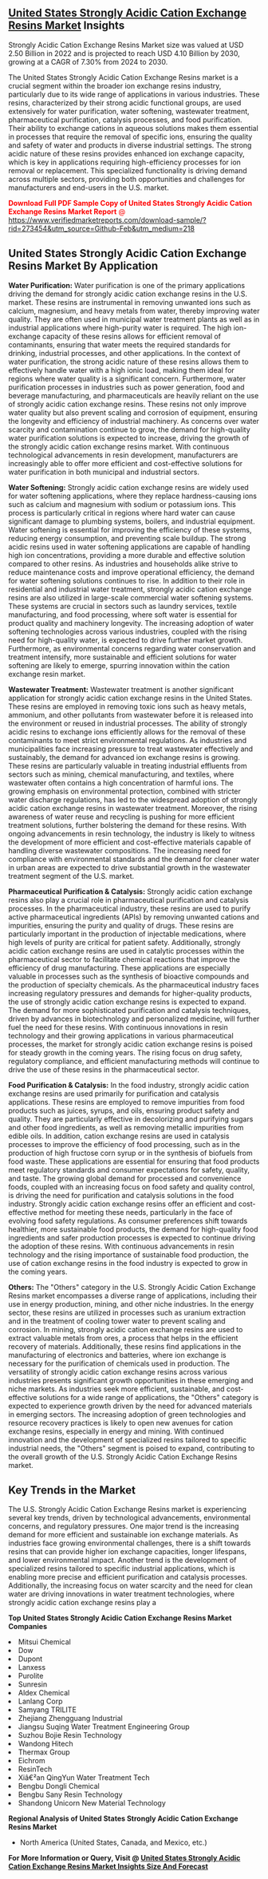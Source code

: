 <h2><a href="https://www.verifiedmarketreports.com/download-sample/?rid=273454&amp;utm_source=Github-Feb&amp;utm_medium=218" target="_blank">United States Strongly Acidic Cation Exchange Resins Market</a> Insights</h2><p>Strongly Acidic Cation Exchange Resins Market size was valued at USD 2.50 Billion in 2022 and is projected to reach USD 4.10 Billion by 2030, growing at a CAGR of 7.30% from 2024 to 2030.</p><p> <p>The United States Strongly Acidic Cation Exchange Resins market is a crucial segment within the broader ion exchange resins industry, particularly due to its wide range of applications in various industries. These resins, characterized by their strong acidic functional groups, are used extensively for water purification, water softening, wastewater treatment, pharmaceutical purification, catalysis processes, and food purification. Their ability to exchange cations in aqueous solutions makes them essential in processes that require the removal of specific ions, ensuring the quality and safety of water and products in diverse industrial settings. The strong acidic nature of these resins provides enhanced ion exchange capacity, which is key in applications requiring high-efficiency processes for ion removal or replacement. This specialized functionality is driving demand across multiple sectors, providing both opportunities and challenges for manufacturers and end-users in the U.S. market. <p><span class=""><span style="color: #ff0000;"><strong>Download Full PDF Sample Copy of United States Strongly Acidic Cation Exchange Resins Market Report</strong> @ </span><a href="https://www.verifiedmarketreports.com/download-sample/?rid=273454&amp;utm_source=Github-Feb&amp;utm_medium=218" target="_blank">https://www.verifiedmarketreports.com/download-sample/?rid=273454&amp;utm_source=Github-Feb&amp;utm_medium=218</a></span></p></p> <h2>United States Strongly Acidic Cation Exchange Resins Market By Application</h2> <p><strong>Water Purification:</strong> Water purification is one of the primary applications driving the demand for strongly acidic cation exchange resins in the U.S. market. These resins are instrumental in removing unwanted ions such as calcium, magnesium, and heavy metals from water, thereby improving water quality. They are often used in municipal water treatment plants as well as in industrial applications where high-purity water is required. The high ion-exchange capacity of these resins allows for efficient removal of contaminants, ensuring that water meets the required standards for drinking, industrial processes, and other applications. In the context of water purification, the strong acidic nature of these resins allows them to effectively handle water with a high ionic load, making them ideal for regions where water quality is a significant concern. Furthermore, water purification processes in industries such as power generation, food and beverage manufacturing, and pharmaceuticals are heavily reliant on the use of strongly acidic cation exchange resins. These resins not only improve water quality but also prevent scaling and corrosion of equipment, ensuring the longevity and efficiency of industrial machinery. As concerns over water scarcity and contamination continue to grow, the demand for high-quality water purification solutions is expected to increase, driving the growth of the strongly acidic cation exchange resins market. With continuous technological advancements in resin development, manufacturers are increasingly able to offer more efficient and cost-effective solutions for water purification in both municipal and industrial sectors.</p> <p><strong>Water Softening:</strong> Strongly acidic cation exchange resins are widely used for water softening applications, where they replace hardness-causing ions such as calcium and magnesium with sodium or potassium ions. This process is particularly critical in regions where hard water can cause significant damage to plumbing systems, boilers, and industrial equipment. Water softening is essential for improving the efficiency of these systems, reducing energy consumption, and preventing scale buildup. The strong acidic resins used in water softening applications are capable of handling high ion concentrations, providing a more durable and effective solution compared to other resins. As industries and households alike strive to reduce maintenance costs and improve operational efficiency, the demand for water softening solutions continues to rise. In addition to their role in residential and industrial water treatment, strongly acidic cation exchange resins are also utilized in large-scale commercial water softening systems. These systems are crucial in sectors such as laundry services, textile manufacturing, and food processing, where soft water is essential for product quality and machinery longevity. The increasing adoption of water softening technologies across various industries, coupled with the rising need for high-quality water, is expected to drive further market growth. Furthermore, as environmental concerns regarding water conservation and treatment intensify, more sustainable and efficient solutions for water softening are likely to emerge, spurring innovation within the cation exchange resin market.</p> <p><strong>Wastewater Treatment:</strong> Wastewater treatment is another significant application for strongly acidic cation exchange resins in the United States. These resins are employed in removing toxic ions such as heavy metals, ammonium, and other pollutants from wastewater before it is released into the environment or reused in industrial processes. The ability of strongly acidic resins to exchange ions efficiently allows for the removal of these contaminants to meet strict environmental regulations. As industries and municipalities face increasing pressure to treat wastewater effectively and sustainably, the demand for advanced ion exchange resins is growing. These resins are particularly valuable in treating industrial effluents from sectors such as mining, chemical manufacturing, and textiles, where wastewater often contains a high concentration of harmful ions. The growing emphasis on environmental protection, combined with stricter water discharge regulations, has led to the widespread adoption of strongly acidic cation exchange resins in wastewater treatment. Moreover, the rising awareness of water reuse and recycling is pushing for more efficient treatment solutions, further bolstering the demand for these resins. With ongoing advancements in resin technology, the industry is likely to witness the development of more efficient and cost-effective materials capable of handling diverse wastewater compositions. The increasing need for compliance with environmental standards and the demand for cleaner water in urban areas are expected to drive substantial growth in the wastewater treatment segment of the U.S. market.</p> <p><strong>Pharmaceutical Purification & Catalysis:</strong> Strongly acidic cation exchange resins also play a crucial role in pharmaceutical purification and catalysis processes. In the pharmaceutical industry, these resins are used to purify active pharmaceutical ingredients (APIs) by removing unwanted cations and impurities, ensuring the purity and quality of drugs. These resins are particularly important in the production of injectable medications, where high levels of purity are critical for patient safety. Additionally, strongly acidic cation exchange resins are used in catalytic processes within the pharmaceutical sector to facilitate chemical reactions that improve the efficiency of drug manufacturing. These applications are especially valuable in processes such as the synthesis of bioactive compounds and the production of specialty chemicals. As the pharmaceutical industry faces increasing regulatory pressures and demands for higher-quality products, the use of strongly acidic cation exchange resins is expected to expand. The demand for more sophisticated purification and catalysis techniques, driven by advances in biotechnology and personalized medicine, will further fuel the need for these resins. With continuous innovations in resin technology and their growing applications in various pharmaceutical processes, the market for strongly acidic cation exchange resins is poised for steady growth in the coming years. The rising focus on drug safety, regulatory compliance, and efficient manufacturing methods will continue to drive the use of these resins in the pharmaceutical sector.</p> <p><strong>Food Purification & Catalysis:</strong> In the food industry, strongly acidic cation exchange resins are used primarily for purification and catalysis applications. These resins are employed to remove impurities from food products such as juices, syrups, and oils, ensuring product safety and quality. They are particularly effective in decolorizing and purifying sugars and other food ingredients, as well as removing metallic impurities from edible oils. In addition, cation exchange resins are used in catalysis processes to improve the efficiency of food processing, such as in the production of high fructose corn syrup or in the synthesis of biofuels from food waste. These applications are essential for ensuring that food products meet regulatory standards and consumer expectations for safety, quality, and taste. The growing global demand for processed and convenience foods, coupled with an increasing focus on food safety and quality control, is driving the need for purification and catalysis solutions in the food industry. Strongly acidic cation exchange resins offer an efficient and cost-effective method for meeting these needs, particularly in the face of evolving food safety regulations. As consumer preferences shift towards healthier, more sustainable food products, the demand for high-quality food ingredients and safer production processes is expected to continue driving the adoption of these resins. With continuous advancements in resin technology and the rising importance of sustainable food production, the use of cation exchange resins in the food industry is expected to grow in the coming years.</p> <p><strong>Others:</strong> The "Others" category in the U.S. Strongly Acidic Cation Exchange Resins market encompasses a diverse range of applications, including their use in energy production, mining, and other niche industries. In the energy sector, these resins are utilized in processes such as uranium extraction and in the treatment of cooling tower water to prevent scaling and corrosion. In mining, strongly acidic cation exchange resins are used to extract valuable metals from ores, a process that helps in the efficient recovery of materials. Additionally, these resins find applications in the manufacturing of electronics and batteries, where ion exchange is necessary for the purification of chemicals used in production. The versatility of strongly acidic cation exchange resins across various industries presents significant growth opportunities in these emerging and niche markets. As industries seek more efficient, sustainable, and cost-effective solutions for a wide range of applications, the "Others" category is expected to experience growth driven by the need for advanced materials in emerging sectors. The increasing adoption of green technologies and resource recovery practices is likely to open new avenues for cation exchange resins, especially in energy and mining. With continued innovation and the development of specialized resins tailored to specific industrial needs, the "Others" segment is poised to expand, contributing to the overall growth of the U.S. Strongly Acidic Cation Exchange Resins market.</p> <h2>Key Trends in the Market</h2> <p>The U.S. Strongly Acidic Cation Exchange Resins market is experiencing several key trends, driven by technological advancements, environmental concerns, and regulatory pressures. One major trend is the increasing demand for more efficient and sustainable ion exchange materials. As industries face growing environmental challenges, there is a shift towards resins that can provide higher ion exchange capacities, longer lifespans, and lower environmental impact. Another trend is the development of specialized resins tailored to specific industrial applications, which is enabling more precise and efficient purification and catalysis processes. Additionally, the increasing focus on water scarcity and the need for clean water are driving innovations in water treatment technologies, where strongly acidic cation exchange resins play a</p><p><strong>Top United States Strongly Acidic Cation Exchange Resins Market Companies</strong></p><div data-test-id=""><p><li>Mitsui Chemical</li><li> Dow</li><li> Dupont</li><li> Lanxess</li><li> Purolite</li><li> Sunresin</li><li> Aldex Chemical</li><li> Lanlang Corp</li><li> Samyang TRILITE</li><li> Zhejiang Zhengguang Industrial</li><li> Jiangsu Suqing Water Treatment Engineering Group</li><li> Suzhou Bojie Resin Technology</li><li> Wandong Hitech</li><li> Thermax Group</li><li> Eichrom</li><li> ResinTech</li><li> Xiâ€²an QingYun Water Treatment Tech</li><li> Bengbu Dongli Chemical</li><li> Bengbu Sany Resin Technology</li><li> Shandong Unicorn New Material Technology</li></p><div><strong>Regional Analysis of&nbsp;United States Strongly Acidic Cation Exchange Resins Market</strong></div><ul><li dir="ltr"><p dir="ltr">North America&nbsp;(United States, Canada, and Mexico, etc.)</p></li></ul><p><strong>For More Information or Query, Visit @&nbsp;</strong><strong><a href="https://www.verifiedmarketreports.com/product/strongly-acidic-cation-exchange-resins-market/?utm_source=Github-Feb&amp;utm_medium=218" target="_blank">United States Strongly Acidic Cation Exchange Resins Market Insights Size And Forecast</a></strong></p></div>
